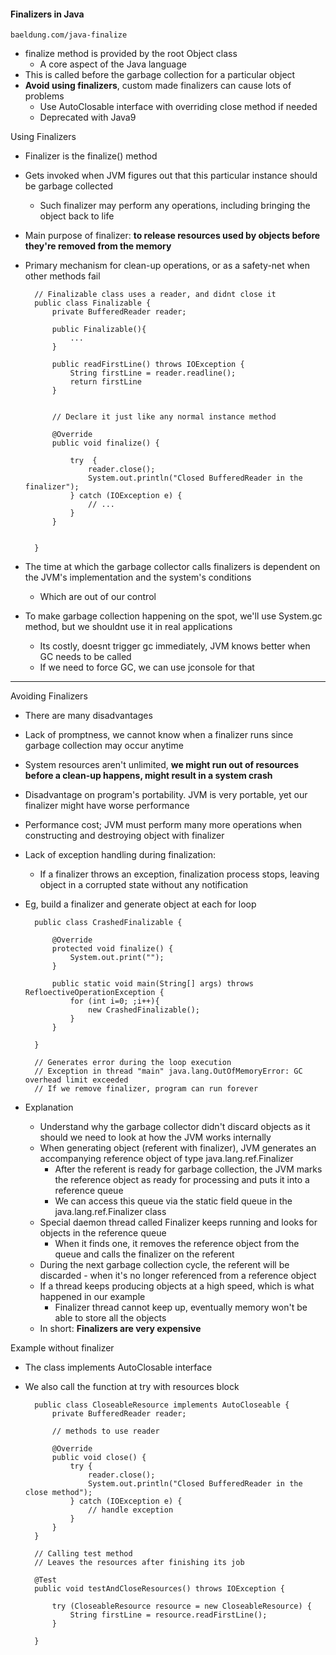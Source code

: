 #### Finalizers in Java

    baeldung.com/java-finalize

- finalize method is provided by the root Object class
    - A core aspect of the Java language
- This is called before the garbage collection for a particular object
- **Avoid using finalizers**, custom made finalizers can cause lots of problems
    - Use AutoClosable interface with overriding close method if needed
    - Deprecated with Java9

Using Finalizers
- Finalizer is the finalize() method
- Gets invoked when JVM figures out that this particular instance should be garbage collected
    - Such finalizer may perform any operations, including bringing the object back to life
- Main purpose of finalizer: **to release resources used by objects before they're removed from the memory**
- Primary mechanism for clean-up operations, or as a safety-net when other methods fail

        // Finalizable class uses a reader, and didnt close it
        public class Finalizable {
            private BufferedReader reader;

            public Finalizable(){
                ...
            }

            public readFirstLine() throws IOException {
                String firstLine = reader.readline();
                return firstLine
            }


            // Declare it just like any normal instance method

            @Override
            public void finalize() {

                try  {
                    reader.close();
                    System.out.println("Closed BufferedReader in the finalizer");
                } catch (IOException e) {
                    // ...
                }
            }


        }
- The time at which the garbage collector calls finalizers is dependent on the JVM's implementation and the system's conditions
    - Which are out of our control
- To make garbage collection happening on the spot, we'll use System.gc method, but we shouldnt use it in real applications
    - Its costly, doesnt trigger gc immediately, JVM knows better when GC needs to be called
    - If we need to force GC, we can use jconsole for that


---

Avoiding Finalizers
- There are many disadvantages
- Lack of promptness, we cannot know when a finalizer runs since garbage collection may occur anytime
- System resources aren't unlimited, **we might run out of resources before a clean-up happens, might result in a system crash**
- Disadvantage on program's portability. JVM is very portable, yet our finalizer might have worse performance
- Performance cost; JVM must perform many more operations when constructing and destroying object with finalizer
- Lack of exception handling during finalization: 
    - If a finalizer throws an exception, finalization process stops, leaving object in a corrupted state without any notification
- Eg, build a finalizer and generate object at each for loop

        public class CrashedFinalizable {

            @Override
            protected void finalize() {
                System.out.print("");
            }

            public static void main(String[] args) throws RefloectiveOperationException {
                for (int i=0; ;i++){
                    new CrashedFinalizable();
                }
            }
        
        }

        // Generates error during the loop execution
        // Exception in thread "main" java.lang.OutOfMemoryError: GC overhead limit exceeded
        // If we remove finalizer, program can run forever
- Explanation
    - Understand why the garbage collector didn't discard objects as it should we need to look at how the JVM works internally
    - When generating object (referent with finalizer), JVM generates an accompanying reference object of type java.lang.ref.Finalizer
        - After the referent is ready for garbage collection, the JVM marks the reference object as ready for processing and puts it into a reference queue
        - We can access this queue via the static field queue in the java.lang.ref.Finalizer class
    - Special daemon thread called Finalizer keeps running and looks for objects in the reference queue
        - When it finds one, it removes the reference object from the queue and calls the finalizer on the referent
    - During the next garbage collection cycle, the referent will be discarded - when it's no longer referenced from a reference object
    - If a thread keeps producing objects at a high speed, which is what happened in our example
        - Finalizer thread cannot keep up, eventually memory won't be able to store all the objects
    - In short: **Finalizers are very expensive**


Example without finalizer
- The class implements AutoClosable interface
- We also call the function at try with resources block


        public class CloseableResource implements AutoCloseable {
            private BufferedReader reader;

            // methods to use reader

            @Override
            public void close() {
                try {
                    reader.close();
                    System.out.println("Closed BufferedReader in the close method");
                } catch (IOException e) {
                    // handle exception
                }
            }
        }

        // Calling test method
        // Leaves the resources after finishing its job

        @Test
        public void testAndCloseResources() throws IOException {

            try (CloseableResource resource = new CloseableResource) {
                String firstLine = resource.readFirstLine();
            }

        }
